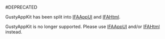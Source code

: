 #DEPRECATED

GustyAppKit has been split into [IFAAppUI](https://github.com/marcelo-schroeder/IFAAppUI) and [IFAHtml](https://github.com/marcelo-schroeder/IFAHtml).

GustyAppKit is no longer supported. Please use [IFAAppUI](https://github.com/marcelo-schroeder/IFAAppUI) and/or [IFAHtml](https://github.com/marcelo-schroeder/IFAHtml) instead.